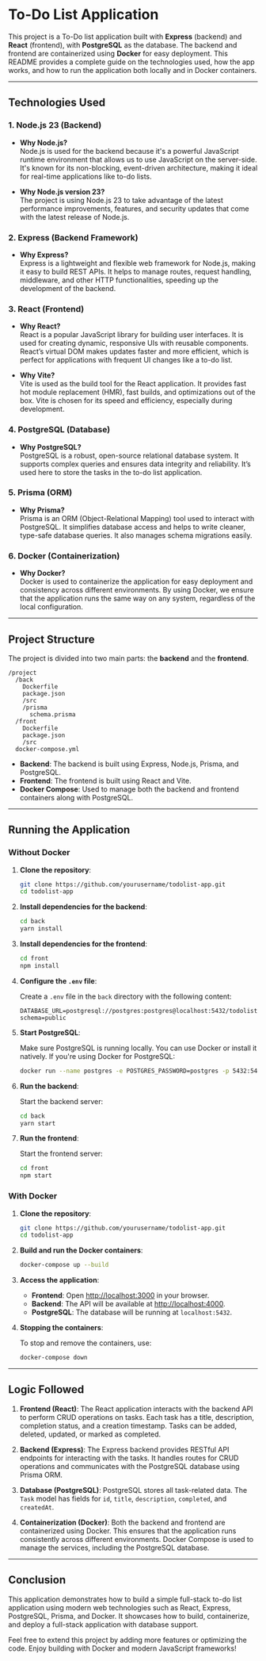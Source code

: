
# To-Do List Application

This project is a To-Do list application built with **Express** (backend) and **React** (frontend), with **PostgreSQL** as the database. The backend and frontend are containerized using **Docker** for easy deployment. This README provides a complete guide on the technologies used, how the app works, and how to run the application both locally and in Docker containers.

---

## Technologies Used 

### 1. **Node.js 23 (Backend)**

- **Why Node.js?**  
  Node.js is used for the backend because it's a powerful JavaScript runtime environment that allows us to use JavaScript on the server-side. It's known for its non-blocking, event-driven architecture, making it ideal for real-time applications like to-do lists.
  
- **Why Node.js version 23?**  
  The project is using Node.js 23 to take advantage of the latest performance improvements, features, and security updates that come with the latest release of Node.js.

### 2. **Express (Backend Framework)**

- **Why Express?**  
  Express is a lightweight and flexible web framework for Node.js, making it easy to build REST APIs. It helps to manage routes, request handling, middleware, and other HTTP functionalities, speeding up the development of the backend.

### 3. **React (Frontend)**

- **Why React?**  
  React is a popular JavaScript library for building user interfaces. It is used for creating dynamic, responsive UIs with reusable components. React’s virtual DOM makes updates faster and more efficient, which is perfect for applications with frequent UI changes like a to-do list.

- **Why Vite?**  
  Vite is used as the build tool for the React application. It provides fast hot module replacement (HMR), fast builds, and optimizations out of the box. Vite is chosen for its speed and efficiency, especially during development.

### 4. **PostgreSQL (Database)**

- **Why PostgreSQL?**  
  PostgreSQL is a robust, open-source relational database system. It supports complex queries and ensures data integrity and reliability. It’s used here to store the tasks in the to-do list application.

### 5. **Prisma (ORM)**

- **Why Prisma?**  
  Prisma is an ORM (Object-Relational Mapping) tool used to interact with PostgreSQL. It simplifies database access and helps to write cleaner, type-safe database queries. It also manages schema migrations easily.

### 6. **Docker (Containerization)**

- **Why Docker?**  
  Docker is used to containerize the application for easy deployment and consistency across different environments. By using Docker, we ensure that the application runs the same way on any system, regardless of the local configuration.

---

## Project Structure

The project is divided into two main parts: the **backend** and the **frontend**.

```
/project
  /back
    Dockerfile
    package.json
    /src
    /prisma
      schema.prisma
  /front
    Dockerfile
    package.json
    /src
  docker-compose.yml
```

- **Backend**: The backend is built using Express, Node.js, Prisma, and PostgreSQL.
- **Frontend**: The frontend is built using React and Vite.
- **Docker Compose**: Used to manage both the backend and frontend containers along with PostgreSQL.

---

## Running the Application

### Without Docker

1. **Clone the repository**:

   ```bash
   git clone https://github.com/yourusername/todolist-app.git
   cd todolist-app
   ```

2. **Install dependencies for the backend**:

   ```bash
   cd back
   yarn install
   ```

3. **Install dependencies for the frontend**:

   ```bash
   cd front
   npm install
   ```

4. **Configure the `.env` file**:

   Create a `.env` file in the `back` directory with the following content:

   ```env
   DATABASE_URL=postgresql://postgres:postgres@localhost:5432/todolist?schema=public
   ```

5. **Start PostgreSQL**:

   Make sure PostgreSQL is running locally. You can use Docker or install it natively. If you're using Docker for PostgreSQL:

   ```bash
   docker run --name postgres -e POSTGRES_PASSWORD=postgres -p 5432:5432 -d postgres
   ```

6. **Run the backend**:

   Start the backend server:

   ```bash
   cd back
   yarn start
   ```

7. **Run the frontend**:

   Start the frontend server:

   ```bash
   cd front
   npm start
   ```

### With Docker

1. **Clone the repository**:

   ```bash
   git clone https://github.com/yourusername/todolist-app.git
   cd todolist-app
   ```

2. **Build and run the Docker containers**:

   ```bash
   docker-compose up --build
   ```

3. **Access the application**:

   - **Frontend**: Open [http://localhost:3000](http://localhost:3000) in your browser.
   - **Backend**: The API will be available at [http://localhost:4000](http://localhost:4000).
   - **PostgreSQL**: The database will be running at `localhost:5432`.

4. **Stopping the containers**:

   To stop and remove the containers, use:

   ```bash
   docker-compose down
   ```

---

## Logic Followed

1. **Frontend (React)**: The React application interacts with the backend API to perform CRUD operations on tasks. Each task has a title, description, completion status, and a creation timestamp. Tasks can be added, deleted, updated, or marked as completed.

2. **Backend (Express)**: The Express backend provides RESTful API endpoints for interacting with the tasks. It handles routes for CRUD operations and communicates with the PostgreSQL database using Prisma ORM.

3. **Database (PostgreSQL)**: PostgreSQL stores all task-related data. The `Task` model has fields for `id`, `title`, `description`, `completed`, and `createdAt`.

4. **Containerization (Docker)**: Both the backend and frontend are containerized using Docker. This ensures that the application runs consistently across different environments. Docker Compose is used to manage the services, including the PostgreSQL database.

---

## Conclusion

This application demonstrates how to build a simple full-stack to-do list application using modern web technologies such as React, Express, PostgreSQL, Prisma, and Docker. It showcases how to build, containerize, and deploy a full-stack application with database support.

Feel free to extend this project by adding more features or optimizing the code. Enjoy building with Docker and modern JavaScript frameworks!

